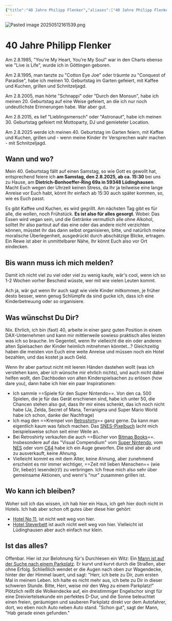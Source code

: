 ```yaml
---
{"title":"40 Jahre Philipp Flenker","aliases":["40 Jahre Philipp Flenker"],"tags":["dgstandalone"],"dg-home":false,"dg-pinned":false,"dg-home-link":false,"dg-permalink":"geburtstag2025","eleventyExcludeFromCollections":true,"dg-publish":true,"created-date":"2025-05-12T16:13:53","updated-date":"2025-05-12T17:27:59","linter-yaml-title-alias":"40 Jahre Philipp Flenker","hide-layout-header-title":true,"dg-path":"202512-051613-68.md","permalink":"/geburtstag2025/","dgPassFrontmatter":true}
---
```


![Pasted image 20250512161539.png](/img/user/attachments/Pasted%20image%2020250512161539.png)

# 40 Jahre Philipp Flenker

Am 2.8.1985, "You're My Heart, You're My Soul" war in den Charts ebenso wie "Live is Life", wurde ich in Göttingen geboren.

Am 2.8.1995, man tanzte zu "Cotton Eye Joe" oder träumte zu "Conquest of Paradise",  habe ich meinen 10. Geburtstag im Garten gefeiert, mit Kaffee und Kuchen, grillen und Schnitzeljagd.

Am 2.8.2005, man hörte "Schnappi" oder "Durch den Monsun", habe ich meinen 20. Geburtstag auf eine Weise gefeiert, an die ich nur noch undeutlichste Erinnerungen habe. War aber gut.

Am 2.8.2015, es lief "Lieblingsmensch" oder "Astronaut", habe ich meinen 30. Geburtstag gefeiert mit Mottoparty, DJ und gemieteter Location.

Am 2.8.2025 werde ich meinen 40. Geburtstag im Garten feiern, mit Kaffee und Kuchen, grillen und - wenn meine Kinder ihr Versprechen wahr machen - mit Schnitzeljagd.

## Wann und wo?

Mein 40. Geburtstag fällt auf einen Samstag, so wie Gott es gewollt hat, entsprechend feiere ich **am Samstag, den 2.8.2025, ab ca. 15:30** bei uns zu Hause, am **Dietrich-Bonhoeffer-Ring 69a in 59348 Lüdinghausen**. Macht Euch wegen der Uhrzeit keinen Stress, da Ihr ja teilweise eine lange Anreise vor Euch habt, könnt Ihr einfach ab 15:30 auch später kommen, so, wie es Euch passt.

Es gibt Kaffee und Kuchen, es wird gegrillt. Am nächsten Tag gibt es für alle, die wollen, noch Frühstück. **Es ist also für alles gesorgt**. Wobei: Das Essen wird vegan sein, und die Getränke vermutlich alle ohne Alkohol, solltet Ihr also partout auf das eine oder das andere nicht verzichten können, müsstet ihr das dann selbst organisieren, bitte, und natürlich meine moralische Überlegenheit, ausgedrückt durch abschätzige Blicke, ertragen. Ein Rewe ist aber in unmittelbarer Nähe, Ihr könnt Euch also vor Ort eindecken.

## Bis wann muss ich mich melden?

Damit ich nicht viel zu viel oder viel zu wenig kaufe, wär's cool, wenn ich so 1-2 Wochen vorher Bescheid wüsste, wer mit wie vielen Leuten kommt.

Ach ja, wär gut wenn Ihr auch sagt wie viele Kinder mitkommen, je früher desto besser, wenn genug Schlümpfe da sind gucke ich, dass ich eine Kinderbetreuung oder so organisiere.

## Was wünschst Du Dir?
Nix. Ehrlich, ich bin (fast) 40, arbeite in einer ganz guten Position in einem DAX-Unternehmen und kann mir mittlerweile sowieso praktisch alles leisten was ich so brauche. Im Gegenteil, wenn Ihr vielleicht die ein oder anderen alten Spielsachen der Kinder heimlich mitnehmen könntet…? Gleichzeitig haben die meisten von Euch eine weite Anreise und müssen noch ein Hotel bezahlen, und das kostet ja auch Geld.

Wenn Ihr aber partout nicht mit leeren Händen dastehen wollt (was ich verstehen kann, aber ich wünsche mir ehrlich nichts), und auch nicht dabei helfen wollt, den Dachboden von alten Kinderspielsachen zu erlösen (how dare you), dann habe ich hier ein paar Inspirationen:

- Ich sammle ==Spiele für den Super Nintendo==. Von den ca. 500 Spielen, die je für das Gerät erschienen sind, habe ich unter 50, die Chancen stehen also gut, dass Ihr mir eines schenkt, das ich noch nicht habe (Ja, Zelda, Secret of Mana, Terranigma und Super Mario World habe ich schon, danke der Nachfrage)
- Ich mag den ==Krempel von [Retroshirty](https://retroshirty.com/)== ganz gerne. Da kann man eigentlich kaum was falsch machen. Das [SNES-Pixelbuch](https://retroshirty.com/products/the-snes-pixel-book-versandkostenfrei?_pos=1&_sid=edbea8703&_ss=r) lacht mich beispielsweise schon seit einer Weile an.
- Bei Retroshirty verkaufen die auch ==Bücher von [Bitmap Books](https://www.bitmapbooks.com/)==. Insbesondere auf das "Visual Compendium" vom [Super Nintendo](https://www.bitmapbooks.com/products/snes-superfamicom-a-visual-compendium), vom [NES](https://www.bitmapbooks.com/products/nes-famicom-a-visual-compendium) oder vom [C64](https://www.bitmapbooks.com/products/commodore-64-a-visual-compendium-expanded-edition) habe ich ein Auge geworfen. Die sind aber ab und zu ausverkauft, keine Ahnung.
- Vielleicht kommt es mit dem Alter, keine Ahnung, aber zunehmend erscheint es mir immer wichtiger, ==Zeit mit lieben Menschen== (wie Dir, liebe(r) lesende(r)!) zu verbringen. Ich freue mich also sehr über gemeinsame Aktionen, und wenn's "nur" zusammen grillen ist.

## Wo kann ich bleiben?
Woher soll ich das wissen, ich hab hier ein Haus, ich geh hier doch nicht in Hotels. Ich hab aber schon oft gutes über diese hier gehört:
- [Hotel No 11](https://www.no11hotel.de/), ist nicht weit weg von hier.
- [Hotel Steverbett](https://www.steverbett.de/) ist auch nicht weit weg von hier. Vielleicht ist Lüdinghausen aber auch einfach nur klein.

## Ist das alles?
Offenbar. Hier ist zur Belohnung für's Durchlesen ein Witz:
Ein [Mann ist auf der Suche nach einem Parkplatz](https://youtu.be/40hQeVlkpRI?si=RBIuw3YNsnMufN9E). Er kurvt und kurvt durch die Straßen, aber ohne Erfolg. Schließlich wendet er die Augen nach oben zur Wagendecke, hinter der der Himmel lauert, und sagt: "Herr, ich bete zu Dir, zum ersten Mal in meinem Leben. Ich halte es nicht mehr aus, ich bete zu Dir in dieser schweren Stunde. Bitte, Herr, weise mir den Weg zu einem Parkplatz!" Plötzlich reißt die Wolkendecke auf, ein dreistimmiger Engelschor singt für eine Dreiviertelsekunde ein perfektes D-Dur, und die Sonne beleuchtet einen freien, geräumigen und sauberen Parkplatz direkt vor dem Autofahrer, dort, wo eben noch Auto neben Auto stand. "Schon gut", sagt der Mann, "Hab gerade einen gefunden."

